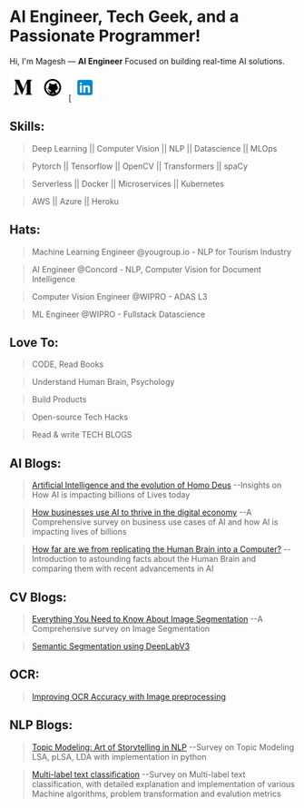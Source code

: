 [2.1]: https://github.com/MageshDominator/MageshDominator/blob/master/assets/github.png (github)
[4.1]: https://github.com/MageshDominator/MageshDominator/blob/master/assets/medium.png (medium)
[5.1]: https://github.com/MageshDominator/MageshDominator/blob/master/assets/linkedin.png (linkedin)

[4]: http://www.medium.com/@MageshDominator
[2]: https://www.github.com/MageshDominator
[5]: https://www.linkedin.com/in/magesh2921

# AI Engineer, Tech Geek, and a Passionate Programmer!

Hi, I'm Magesh — **AI Engineer** Focused on building real-time AI solutions.

[![medium MageshDominator][4.1]][4]
[![github MageshDominator][2.1]][2]
[![linkedin MageshDominator][5.1]

## Skills:

> Deep Learning || Computer Vision || NLP || Datascience || MLOps

> Pytorch || Tensorflow || OpenCV || Transformers || spaCy  

> Serverless || Docker || Microservices || Kubernetes

> AWS || Azure || Heroku


## Hats:
> Machine Learning Engineer @yougroup.io - NLP for Tourism Industry

> AI Engineer @Concord - NLP, Computer Vision for Document Intelligence

> Computer Vision Engineer @WIPRO - ADAS L3

> ML Engineer @WIPRO - Fullstack Datascience


## Love To:

> CODE, Read Books

> Understand Human Brain, Psychology

> Build Products

> Open-source Tech Hacks

> Read & write TECH BLOGS

## AI Blogs:
> [Artificial Intelligence and the evolution of Homo Deus](https://medium.com/technovators/artificial-intelligence-and-the-evolution-of-homo-deus-da789b9696c0) --Insights on How AI is impacting billions of Lives today

> [How businesses use AI to thrive in the digital economy](https://medium.com/technovators/how-businesses-use-ai-to-thrive-in-the-new-economy-f6e7ae326aa7) --A Comprehensive survey on business use cases of AI and how AI is impacting lives of billions

> [How far are we from replicating the Human Brain into a Computer?](https://medium.com/technovators/how-far-are-we-from-replicating-human-brain-into-a-computer-7bd346dead3) --Introduction to astounding facts about the Human Brain and comparing them with recent advancements in AI

## CV Blogs:
> [Everything You Need to Know About Image Segmentation](https://medium.com/technovators/everything-you-need-to-know-about-image-segmentation-c684a3a61df7) --A Comprehensive survey on Image Segmentation

> [Semantic Segmentation using DeepLabV3](https://medium.com/technovators/semantic-segmentation-using-deeplabv3-ce68621e139e)

## OCR:
> [Improving OCR Accuracy with Image preprocessing](https://medium.com/technovators/survey-on-image-preprocessing-techniques-to-improve-ocr-accuracy-616ddb931b76)

## NLP Blogs:
> [Topic Modeling: Art of Storytelling in NLP](https://medium.com/@MageshDominator/topic-modeling-art-of-storytelling-in-nlp-4dc83e96a987) --Survey on Topic Modeling LSA, pLSA, LDA with implementation in python

> [Multi-label text classification](https://medium.com/@MageshDominator/machine-learning-based-multi-label-text-classification-9a0e17f88bb4) --Survey on Multi-label text classification, with detailed explanation and implementation of various Machine algorithms, problem transformation and evalution metrics
